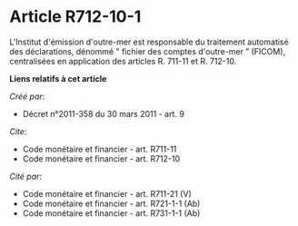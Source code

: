 # Article R712-10-1

L'Institut d'émission d'outre-mer est responsable du traitement automatisé des déclarations, dénommé " fichier des comptes
d'outre-mer ” (FICOM), centralisées en application des articles R. 711-11 et R. 712-10.

**Liens relatifs à cet article**

_Créé par_:

  - Décret n°2011-358 du 30 mars 2011 - art. 9

_Cite_:

  - Code monétaire et financier - art. R711-11
  - Code monétaire et financier - art. R712-10

_Cité par_:

  - Code monétaire et financier - art. R711-21 (V)
  - Code monétaire et financier - art. R721-1-1 (Ab)
  - Code monétaire et financier - art. R731-1-1 (Ab)
